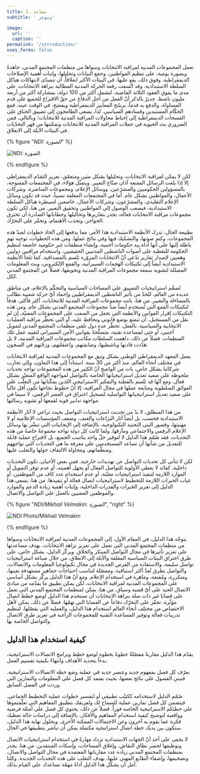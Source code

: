 ```yaml
---
title: 1. مقدّمة
subtitle: ' وموجز'

image:
  url: ''
  caption: ''
permalink: '/introduction/'
uses_forms: false
---
```


تعمل المجموعات المدنية لمراقبة الانتخابات وسواها من منظمات المجتمع المدني، جاهدةً وبصورة يومية، على تنظيم المواطنين، وجمع البيانات وتحليلها، وإثبات أهمية الإصلاحات الديمقراطية. وفوق ذلك، يقع عليها، في البيئات الأكثر انغلاقاً، أن تتصدّى لانتهاكات هياكل السلطة الاستبدادية. وقد اتّسعت رقعة الحركة المدنية المطالبة بنزاهة الانتخابات، على مدى ما يفوق العقود الثلاثة الماضية، لتشمل أكثر من 100 دولة، بمشاركة أكثر من أربعة مليون ناشط. جديرٌ بالذكر أنّ العمل من أجل الدفاع عن حقّ الاقتراع للجميع على قدم المساواة، والدفع به قدماً، يرسّخ المعايير الديمقراطية ويفضح، في الوقت عينه، قمع الحكّام المستبدين وفسادهم السياسي. لذا، يسعى الطامحون إلى تضييق الخناق على الفسحات الديمقراطية إلى إحباط محاولات المراقبة المدنية للانتخابات؛ وبالتالي، فمن الضروري بث الحيوية في حملات المراقبة المدنية للانتخابات وتمكينها من قهر التحدّيات في البيئات الآيلة إلى الانغلاق.

{% figure "_NDI: الصورة_" %}

![NDI: الصورة](/_assets/images/ndi_kyrgyz_debates-1.jpg 'NDI: الصورة')

{% endfigure %}

لكن لا يمكن لمراقبة الانتخابات، وتحليلها بشكل متين ومتعمّق، تعزيز التقدّم الديمقراطي إلا إذا بلغت الرسائل المقنعة آذان صنّاع التغيير. ويتمثّل هؤلاء، في المجتمعات المفتوحة، بالمسؤولين الحكوميين والمشرّعين، ووسائل الإعلام، ومجموعات المناصرة، وشركات الأعمال، والمواطنين بشكل عام. أما في المجتمعات المغلقة نسبياً، حيث قد تكون وسائل الإعلام التقليدي، والمشرّعون، وشركات الأعمال، خاضعين لسيطرة هياكل السلطة الاستبدادية، فيصعب الوصول إلى المواطنين وتحقيق التغيير. من هنا، لكي تكون مجموعات مراقبة الانتخابات فعالة، يجدر بتقاريرها وتحاليلها وخطاباتها الصادرة أن تخترق الحواجز، وتجذب الاهتمام، وتحفّز على التحرّك.

بطبيعة الحال، تدرك الأنظمة الاستبدادية هذا الأمر، مما يدفعها إلى اتّخاذ خطوات لصدّ هذه المجموعات، وكتم صوتها، والتشكيك فيها وفي نتائج عملها. ومن هذه الخطوات، توجيه تهمٍ باطلة إليها على أنها أداة بيد حكومات أجنبية، وإنشاء منظمات غير حكومية خاضعة لتنظيم الحكومة للتغطية على أصوات الناشطين المدنيين الحقيقيين، واستخدام مراقبين دوليين وهميين لإصدار تقارير تدّعي أنّ الانتخابات المزوّرة تتّسم بالمصداقية. كما تلجأ الأنظمة الاستبدادية أيضاً إلى تكتيكات الهجمات السيبرانية، والقمع الإلكتروني، وبث المعلومات المضللة لتشويه سمعة مجموعات المراقبة المدنية وتخويفها، فضلاً عن المجتمع المدني ككل.

تُصمَّم استراتيجيات التضييق على المساحات السياسية والتحكّم بالإعلام، في مناطق عديدة من العالم، للحدّ من تأثير الناشطين الديمقراطيين وإخماد أيّ حركة شعبية تطالب بالمساءلة والتغيير. من هنا، باتت مجموعات المراقبة المدنية للانتخابات، أكثر فأكثر، هدفاً لتكتيكات القمع التي تُستخدم أيضاً ضدّ مجموعات المجتمع المدني بشكل عام. ومن هذه التكتيكات إقرار القوانين والأنظمة التي تجعل من الصعب على المجموعات المعنيّة، إن لم نقل من المستحيل، أن تتمتع بوضع قانوني وتحافظ عليه، أو التي تحظّر مراقبة العمليات الانتخابية والسياسية. بالفعل، تحظّر عدة دول تلقي منظمات المجتمع المدني لتمويل أجنبي، أو حتى لمساعدة تقنية، متسلّحةً بقوانين الأمن السيبراني لتقييد عمل تلك المنظمات. فضلاً عن ذلك، داهمت السلطات مكاتب مجموعات المراقبة المدنية، لا بل هدّدت قادتها وناشطيها، وضايقتهم، واعتقلتهم، وزجّتهم في السجون.

يعمل المعهد الديمقراطي الوطني بشكل وثيق مع المجموعات المدنية لمراقبة الانتخابات في مختلف أنحاء العالم، منذ أكثر من 30 سنة. استناداً إلى هذا التعاون، وإلى تجارب شركائنا بشكل خاص، بات من الواضح أنّ الكثير من هذه المجموعات تواجه تحديات ملحوظة على صعيد تعديل استراتيجياتها الخاصة بالتواصل لمواجهة الواقع المتغيّر بشكل فعال. ومع أنّها قد تتّسم بالفطنة والتفكير الاستراتيجي اللذين يمكّنانها من التغلّب على العوائق السلطوية ومتابعة عملها في مجال المراقبة، إلا أنّ حظوظ نجاحها تكون أقل غالباً على صعيد تعديل استراتيجياتها التواصلية لتسجيل اختراق في العصر الرقمي، لا سيما في مواجهة تدابير قوية لقمعها أو تشويه رسالتها.

من هذا المنطلق، لا بدّ من تحديث استراتيجيات التواصل بحيث تراعي لا آثار الأنظمة الاستبدادية فحسب، بل أيضاً آثار النزاعات والعنف، وضعف المؤسسات الإعلامية أو لا مهنيتها، وقصور البنى التحتية التكنولوجية، بالإضافة إلى الإيجابيات التي تبشّر بها وسائل الإعلام الرقمي والاجتماعي ومآزقها. ولما كانت كل دولة تواجه مجموعةً خاصةً من هذه التحديات، فقد صُمّم هذا الدليل لا لتوفير حلّ واحد يناسب الجميع، بل لاقتراح عملية قابلة للتعديل من شأنها أن تساعد المستخدمين على معرفة ما هي التحديات التي تواجههم ومنظّماتهم، ومحاولة الالتفاف حولها والتغلب عليها.

لكن لا تتأتى كل تحديات التواصل عن تهديدات خارجية. ففي بعض الأحيان، تكون التحديات داخلية، كقائد لا يعطي الأولوية للتواصل الفعال أو يجهل أهميته، أو عدم توفر التمويل أو الموارد اللازمة لتنفيذ استراتيجيات معيّنة، أو عدم استخدام عدد كاف من الموظفين، أو غياب الخبرات اللازمة للتخطيط لاستراتيجيات اتصال فعالة أو تنفيذها. من هنا، يسعى هذا الدليل إلى تعزيز الخبرات والقدرات الداخلية، وإثبات أهمية زيادة الدعم والموارد والموظفين المعنيين بالعمل على التواصل والاتصال.

{% figure "_NDI/Mikhail Velmakin: الصورة_", "right" %}

![NDI Photo/Mikhail Velmakin](/_assets/images/NDI_moscow.jpg 'NDI Photo/Mikhail Velmakin')

{% endfigure %}

يتوجّه هذا الدليل، في المقام الأول، إلى المجموعات المدنية لمراقبة الانتخابات وسواها من منظمات المجتمع المدني التي تعمل على تعزيز نزاهة الانتخابات، بهدف مساعدتها على تعزيز تأثيرها في مجال التواصل المبتكر والخلاق. ويركّز الدليل، بشكل خاص، على طرق اختراق البيئات السياسية المغلقة والآيلة إلى الانغلاق، من خلال صياغة استراتيجيات تواصل سليمة، والاستفادة من الفرص الجديدة في مجال تكنولوجيا المعلومات والاتصالات، والتواصل بطرق تُعدّ أكثر استباقية، ومفصّلة لتناسب احتياجات جماهير مستهدفة بعينها، ومتكررة، ومُقنعة، وماهرة في استخدام الإعلام. ومع أنّ هذا الدليل يركّز بشكل أساسي على المجموعات المدنية لمراقبة الانتخابات، لكن يمكن تطبيق ما يقدّمه من مبادئ الاتصال الجيد على أيّ قضية وسياق. من هنا، يمكن لمنظمات المجتمع المدني التي تعمل على قضايا غير ذات صلة بنزاهة الانتخابات أن تستخدم هذا الدليل لوضع خطط اتصال مؤثّرة، تحفّز على التحرّك دفاعاً عن القضايا التي تهمّها. فضلاً عن ذلك، يمكن لأهل الاختصاص من مختلف أنحاء العالم استخدام هذا الدليل، والعملية التي يفصّلها، لتنظيم تدريبات فعالة وتوفير المساعدة التقنية للمجموعات الراغبة في تعزيز طرق الاتصال والتواصل الخاصة بها.

## كيفية استخدام هذا الدليل

يقدّم هذا الدليل مقاربةً مفصّلةً خطوةً بخطوة لوضع خطط وبرامج الاتصالات الاستراتيجية، بدءاً بتحديد الأهداف وانتهاءً بكيفية تقسيم العمل.

يعرّف كل فصل بمفهوم جديد وعنصر جديد في عملية وضع خطة الاتصالات الاستراتيجية. فتبني الفصول على نتائج بعضها، بحيث يعتمد كل فصل على المعلومات والتمارين التي وردت في الفصل السابق.

صُمّم الدليل لاستخدامه ككتيّب تطبيقي أو لتفسير خطوات عملية التخطيط الجماعي. فيتضمن كل فصل تمارين عملية للسماح لك ولفريقك بتطبيق المفاهيم التي تعلّمتموها على خطتكم الاستراتيجية الخاصة فوراً. فضلاً عن ذلك، يحتوي كل فصل على أمثلة فرضية وواقعية لتوضيح كيفية استخدام المفاهيم والأفكار، بالإضافة إلى دراسات حالة تعطيك فكرة عما يقوم به آخرون وعن الاحتمالات الممكنة الأخرى. وبحلول نهاية هذا الدليل، ستكون بين يديك خطة اتصال استراتيجية مكتملة يمكن أن تباشر بتطبيقها في الحال.

لا يخفى على أحد أنّ الجهات الاستبدادية تزداد مهارةً في استخدام استراتيجيات الاتصال وتوظيفها لحصر نطاق النقاش، وإغلاق المساحات، وإسكات المنتقدين. من هنا، يجدر بمنظمات المجتمع المدني زيادة عدد مقارباتها المعتمدة في مجال التواصل والاتصال، وتضخيمها، وإضفاء الطابع المهني عليها، بهدف التغلب على هذه التحديات الجديدة. وكلنا أمل أن يشكّل هذا الدليل أداةً مهمّة تساعدك على القيام بذلك.
